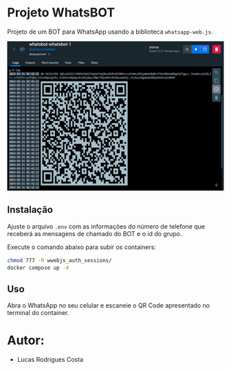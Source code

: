 # Projeto WhatsBOT

Projeto de um BOT para WhatsApp usando a biblioteca `whatsapp-web.js`.

![Imagem](qrcode.png)

## Instalação

Ajuste o arquivo `.env` com as informações do número de telefone que receberá as mensagens de chamado do BOT e o id do grupo.

Execute o comando abaixo para subir os containers:

```bash
chmod 777 -R wwebjs_auth_sessions/
docker compose up -d
```

## Uso

Abra o WhatsApp no seu celular e escaneie o QR Code apresentado no terminal do container.

# Autor: 

- Lucas Rodrigues Costa